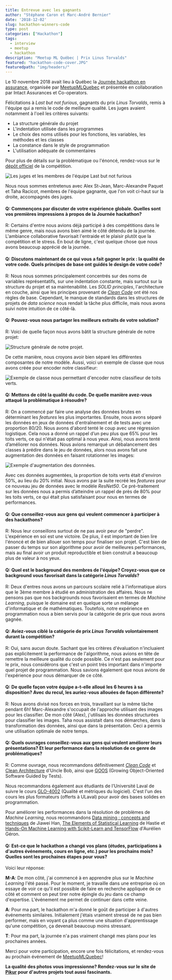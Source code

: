 ```yaml
---
title: Entrevue avec les gagnants
author: "Stéphane Caron et Marc-André Bernier"
date: '2018-12-02'
slug: hackathon-winners-code
type: post
categories: ["Hackathon"]
tags:
  - interview
  - meetup
  - hackathon
description: "Meetup ML Québec | Prix Linus Torvalds"
featured: "hackathon-code-cover.JPG"
featuredpath: "img/headers/"
---
```


Le 10 novembre 2018 avait lieu à Québec la [Journée hackathon en assurance](https://www.facebook.com/events/185652975580020/), organisée par [MeetupMLQuebec](https://www.facebook.com/MeetupMLQuebec) et présentée en collaboration par Intact Assurances et Co-operators.

Félicitations à *Last but not furious*, gagnants du prix *Linus Torvalds*, remis à l'équipe qui a remis le code de meilleure qualité. Les juges avaient notamment à l'oeil les critères suivants:

- La structure générale du projet
- L'indentation utilisée dans les programmes
- Le choix des noms utilisés pour les fonctions, les variables, les méthodes et les classes
- La constance dans le style de programmation
- L'utilisation adéquate de commentaires

Pour plus de détails sur la problématique ou l'énoncé, rendez-vous sur le [dépôt officiel](https://github.com/dot-layer/meetup-ML-assurance-hackathon) de la compétition.

![Les juges et les membres de l'équipe *Last but not furious*](MeetupMLQuebec2018_050.JPG)

Nous nous sommes entretenus avec Alex St-Jean, Marc-Alexandre Paquet et Taha Racicot, membres de l'équipe gagnante, que l'on voit ci-haut sur la droite, accompagnés des juges.

#### Q: Commençons par discuter de votre expérience globale. Quelles sont vos premières impressions à propos de la Journée hackathon?

R: Certains d'entre nous avions déjà participé à des compétitions dans le même genre, mais nous avons bien aimé le côté détendu de la journée. L'ambiance collaborative favorisait l'entraide et le plaisir plutôt que la compétition et le stress. En bout de ligne, c'est quelque chose que nous avons beaucoup apprécié de la journée.

#### Q: Discutons maintenant de ce qui vous a fait gagner le prix : la qualité de votre code. Quels principes de base ont guidés le design de votre code?

R: Nous nous sommes principalement concentrés sur des noms de variables représentatifs, sur une indentation constante, mais surtout sur la structure du projet et sa maintenabilité. 
Les *SOLID principles*, l'architecture en couche, ainsi que les principes provenant de [*Clean Code*](https://www.oreilly.com/library/view/clean-code/9780136083238/) ont été nos règles de base. 
Cependant, le manque de standards dans les structures de projets de *data science* nous rendait la tâche plus difficile, mais nous avons suivi notre intuition de ce côté-là.

#### Q: Pouvez-vous nous partager les meilleurs extraits de votre solution?

R: Voici de quelle façon nous avons bâtit la structure générale de notre projet: 

![Structure générale de notre projet.](structure-projet.jpg)

De cette manière, nous croyons avoir bien séparé les différentes composantes de notre modèle. Aussi, voici un exemple de classe que nous avons créée pour encoder notre classifieur:

![Exemple de classe nous permettant d'encoder notre classifieur de toits verts.](exemple-classe.jpg)

#### Q: Mettons de côté la qualité du code. De quelle manière avez-vous attaqué la problématique à résoudre?

R: On a commencé par faire une analyse des données brutes en déterminant les *features* les plus importantes. Ensuite, nous avons séparé les données en jeux de données d'entraînement et de tests avec une proportion 80/20. Nous avons d'abord tenté le coup avec une régression logistique. Cela nous a donné un rappel d’un peu plus que 65% pour les toits verts, ce qui n'était pas optimal à nous yeux. Ainsi, nous avons tenté d’améliorer nos données. Nous avions remarqué un débalancement des classes à prédire dans le jeu de données, alors nous avons fait une augmentation des données en faisant rotationner les images:

![Exemple d'augmentation des donnnées.](augmentation-donnees.png)

Avec ces données augmentées, la proportion de toits verts était d'environ 50%, au lieu du 20% initial. Nous avons par la suite recréé les *features* pour ce nouveau jeu de données avec le modèle *ResNet50*. Ce pré-traitement sur les données nous a permis d’atteindre un rappel de près de 80% pour les toits verts, ce qui était plus satisfaisant pour nous en termes de performances.

#### Q: Que conseillez-vous aux gens qui veulent commencer à participer à des hackathons?

R: Nous leur conseillons surtout de ne pas avoir peur de "perdre". L'expérience en soi est une victoire. De plus, il est important de bien lire l'énoncé et de bien allouer son temps pour finaliser son projet. C'est bien de passer du temps sur son algorithme pour avoir de meilleures performances, mais au final avoir un produit reproductible et bien construit a beaucoup plus de valeur à nos yeux. 

#### Q: Quel est le background des membres de l'équipe? Croyez-vous que ce background vous favorisait dans la catégorie *Linus Torvalds*?

R: Deux d'entres nous avons un parcours scolaire relié à l'informatique alors que le 3ème membre à étudié en administration des affaires. Nous ne pensons pas que nos backgrounds nous favorisaient en termes de *Machine Learning*, puisque le domaine est en quelque sorte un mélange d'informatique et de mathématiques. Toutefois, notre expérience en programmation nous a bien servis pour la catégorie de prix que nous avons gagnée.

#### Q: Aviez-vous ciblé la catégorie de prix *Linus Torvalds* volontairement durant la compétition?

R: Oui, sans aucun doute. Sachant que les critères d'évaluation n'incluaient pas explicitement la performance de l'algorithme, nous avions en tête de remettre la meilleure qualité du code possible. Ce n'est pas seulement pour le prix, nous considérons que c'est un point très important dans n'importe quel projet de programmation. Nous savions également que nous avions de l'expérience pour nous démarquer de ce côté.

#### Q: De quelle façon votre équipe a-t-elle alloué les 6 heures à sa disposition? Avec du recul, les auriez-vous allouées de façon différente?

R: Nous avons divisé nos forces en trois, travaillant sur la même tâche pendant 6h! Marc-Alexandre s'occupait de l'approche utilisant des images pour les classifier. De mon côté (Alex), j'utilisais les données structurées pour classifier les images. Taha nous assistait dans nos démarches, dans la transformation des données, ainsi que dans la présentation. Ceci a permis une utilisation optimale de notre temps.


#### Q: Quels ouvrages conseillez-vous aux gens qui veulent améliorer leurs présentations? Et leur performance dans la résolution de ce genre de problématiques?

R: Comme ouvrage, nous recommandons définitivement  [*Clean Code*](https://www.oreilly.com/library/view/clean-code/9780136083238/) et [Clean Architecture](http://blog.cleancoder.com/uncle-bob/2012/08/13/the-clean-architecture.html) d'Uncle Bob, ainsi que [GOOS](http://www.growing-object-oriented-software.com/) (Growing Object-Oriented Software Guided by Tests). 

Nous recommandons également aux étudiants de l'Université Laval de suivre le cours [GLO-4002](https://www.ulaval.ca/les-etudes/cours/repertoire/detailsCours/glo-4002-qualite-et-metriques-du-logiciel.html) (Qualité et métriques du logiciel). C'est l'un des cours les plus formateurs (offerts à ULaval) pour avoir des bases solides en programmation.

Pour améliorer les performances dans la résolution de problèmes de *Machine Learning*, nous recommandons [Data mining : concepts and techniques](http://myweb.sabanciuniv.edu/rdehkharghani/files/2016/02/The-Morgan-Kaufmann-Series-in-Data-Management-Systems-Jiawei-Han-Micheline-Kamber-Jian-Pei-Data-Mining.-Concepts-and-Techniques-3rd-Edition-Morgan-Kaufmann-2011.pdf) de Jiawei Han, [The Elements of Statistical Learning](https://web.stanford.edu/~hastie/Papers/ESLII.pdf) de Hastie et [Hands-On Machine Learning with Scikit-Learn and TensorFlow](http://index-of.es/Varios-2/Hands%20on%20Machine%20Learning%20with%20Scikit%20Learn%20and%20Tensorflow.pdf) d'Aurélien Géron.

#### Q: Est-ce que le hackathon a changé vos plans (études, participations à d'autres événements, cours en ligne, etc.) pour les prochains mois? Quelles sont les prochaines étapes pour vous?

Voici leur réponse:

**M-A**: De mon côté, j'ai commencé à en apprendre plus sur le *Machine Learning* l'été passé. Pour le moment, je travaille dans une entreprise où on essaye de voir ce qu'il est possible de faire en recherche appliquée de ce côté et comment on peut tirer notre épingle du jeu dans ce champ d'expertise. L'événement me permet de continuer dans cette veine.

**A**: Pour ma part, le hackathon m'a donné le goût de participer à d'autres événements similaires. Initialement j'étais vraiment stressé de ne pas bien performer, mais en voyant ça plus comme une situation d'apprentissage qu'une compétition, ça devenait beaucoup moins stressant.

**T**: Pour ma part, la journée n'a pas vraiment changé mes plans pour les prochaines années.

Merci pour votre participation, encore une fois félicitations, et rendez-vous au prochain événement de [MeetupMLQuebec](https://www.facebook.com/MeetupMLQuebec)!

**La qualité des photos vous impressionne? Rendez-vous sur le site de [Pikur](http://www.pikur.ca) pour d'autres projets tout aussi fascinants.**
